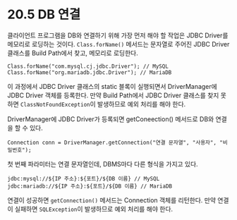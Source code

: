 # 20.5 DB 연결

클라이언트 프로그램을 DB와 연결하기 위해 가장 먼저 해야 할 작업은 JDBC Driver를 메모리로 로딩하는 것이다.
`Class.forName()` 메서드는 문자열로 주어진 JDBC Driver 클래스를 Build Path에서 찾고, 메모리로 로딩한다.

```
Class.forName("com.mysql.cj.jdbc.Driver"); // MySQL
Class.forName("org.mariadb.jdbc.Driver"); // MariaDB
```

이 과정에서 JDBC Driver 클래스의 static 블록이 실행되면서 DriverManager에 JDBC Driver 객체를 등록한다. 만약 Build Path에서 JDBC Driver 클래스를 찾지 못하면 `ClassNotFoundException`이 발생하므로 예외 처리를 해야 한다.

DriverManager에 JDBC Driver가 등록되면 getConeection() 메서드로 DB와 연결을 할 수 있다.

```
Connection conn = DriverManager.getConnection("연결 문자열", "사용자", "비밀번호");
```

첫 번째 파라미터는 연결 문자열인데, DBMS마다 다른 형식을 가지고 있다.

```
jdbc:mysql://${IP 주소}:${포트}/${DB 이름} // MySQL
jdbc:mariadb://${IP 주소}:${포트}/${DB 이름} // MariaDB
```

연결이 성공하면 `getConnection()` 메서드는 Connection 객체를 리턴한다.
만약 연결이 실패하면 `SQLException`이 발생하므로 예외 처리를 해야 한다.
